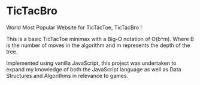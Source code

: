 # TicTacBro
World Most Popular Website for TicTacToe, TicTacBro !

This is a basic TicTacToe minimax with a Big-O notation of O(b^m). Where B is the number of moves in the algorithm and m represents the depth of the tree. 

Implemented using vanilla JavaScript, this project was undertaken to expand my knowledge of both the JavaScript language as well as Data Structures and Algorithms in relevance to games.
